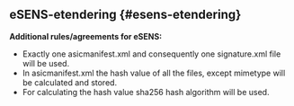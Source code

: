 ## eSENS-etendering {#esens-etendering}

**Additional rules/agreements for eSENS:**

*   Exactly one asicmanifest.xml and consequently one signature.xml file will be used.
*   In asicmanifest.xml the hash value of all the files, except mimetype will be calculated and stored.
*   For calculating the hash value sha256 hash algorithm will be used.